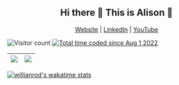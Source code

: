 <h2 align="center"> Hi there 👋 This is Alison 🥰</h2>
  
<p align="center">
  <a href="http://alisonggggg.com/">Website</a> | <a href="https://www.linkedin.com/in/alisonliwenhuang/">LinkedIn</a> | <a href="https://www.youtube.com/channel/UC78ZXf4LLCj0Yw4Lg3MHgdQ">YouTube</a>
</p>

![Visitor count](https://shields-io-visitor-counter.herokuapp.com/badge?page=README)
<a href="https://wakatime.com/@4f48c9db-fbf2-48dc-be5e-5d990092653c"><img src="https://wakatime.com/badge/user/4f48c9db-fbf2-48dc-be5e-5d990092653c.svg" alt="Total time coded since Aug 1 2022" /></a>

<a href="https://github.com/alisongh?tab=repositories"><img src="https://github-readme-stats.vercel.app/api?username=alisongh&theme=buefy&count_private=true&hide=contribs,prs&hide_border=true"></a> |  <a href="https://github.com/alisongh?tab=repositories"><img src="https://github-readme-stats.vercel.app/api/top-langs/?username=alisongh&langs_count=6&layout=compact&hide_border=true"></a>
| ------------- | ------------- |

[![willianrod's wakatime stats](https://github-readme-stats.vercel.app/api/wakatime?username=alisongh)](http://www.alisonggggg.com)

<!--
**alisongh/alisongh** is a ✨ _special_ ✨ repository because its `README.md` (this file) appears on your GitHub profile.


Here are some ideas to get you started:

- 🔭 I’m currently working on ...
- 🌱 I’m currently learning ...
- 👯 I’m looking to collaborate on ...
- 🤔 I’m looking for help with ...
- 💬 Ask me about ...
- 📫 How to reach me: ...
- 😄 Pronouns: ...
- ⚡ Fun fact: ...
-->

